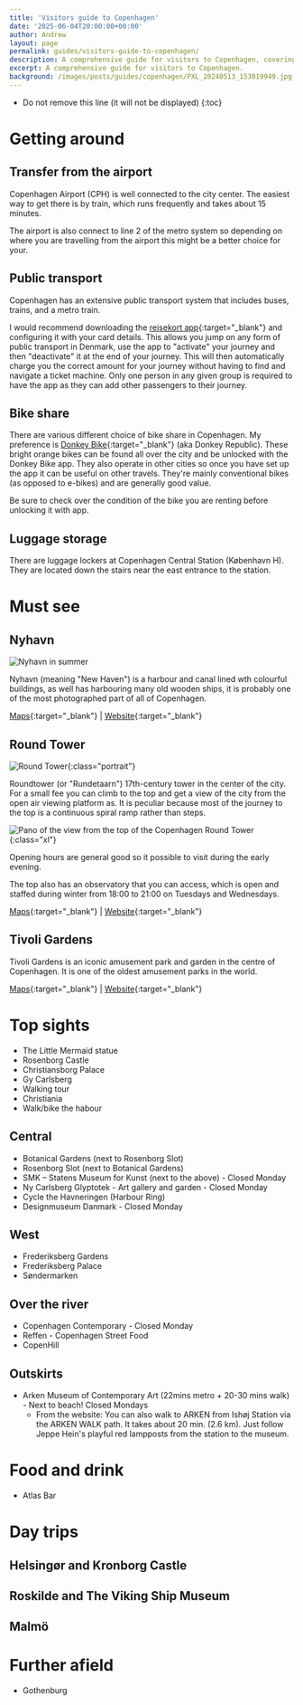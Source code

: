 ```yaml
---
title: 'Visitors guide to Copenhagen'
date: '2025-06-04T20:00:00+00:00'
author: Andrew
layout: page
permalink: guides/visitors-guide-to-copenhagen/
description: A comprehensive guide for visitors to Copenhagen, covering transport, sights, food, and day trips.
excerpt: A comprehensive guide for visitors to Copenhagen.
background: /images/posts/guides/copenhagen/PXL_20240513_153019949.jpg
---
```


* Do not remove this line (it will not be displayed)
{:toc}

# Getting around

## Transfer from the airport

Copenhagen Airport (CPH) is well connected to the city center. The easiest way to get there is by train, which runs frequently and takes about 15 minutes.

The airport is also connect to line 2 of the metro system so depending on where you are travelling from the airport this might be a better choice for your.

## Public transport

Copenhagen has an extensive public transport system that includes buses, trains, and a metro train.

I would recommend downloading the [rejsekort app](https://www.rejsekort.dk/en/rejsekort_app){:target="_blank"} and configuring it with your card details. This allows you jump on any form of public transport in Denmark, use the app to "activate" your journey and then "deactivate" it at the end of your journey. This will then automatically charge you the correct amount for your journey without having to find and navigate a ticket machine. Only one person in any given group is required to have the app as they can add other passengers to their journey.

## Bike share

There are various different choice of bike share in Copenhagen. My preference is [Donkey Bike](https://www.donkey.bike/){:target="_blank"} (aka Donkey Republic). These bright orange bikes can be found all over the city and be unlocked with the Donkey Bike app. They also operate in other cities so once you have set up the app it can be useful on other travels. They're mainly conventional bikes (as opposed to e-bikes) and are generally good value.

Be sure to check over the condition of the bike you are renting before unlocking it with app.

## Luggage storage

There are luggage lockers at Copenhagen Central Station (København H). They are located down the stairs near the east entrance to the station.

# Must see

## Nyhavn

![Nyhavn in summer](/images/posts/guides/copenhagen/PXL_20240513_153019949.jpg)

Nyhavn (meaning "New Haven") is a harbour and canal lined wth colourful buildings, as well has harbouring many old wooden ships, it is probably one of the most photographed part of all of Copenhagen.

[Maps](https://maps.app.goo.gl/C52HUuaDQES7WvaT7){:target="_blank"} \| [Website](https://www.visitcopenhagen.com/copenhagen/planning/nyhavn-gdk474735){:target="_blank"}

## Round Tower

![Round Tower](/images/posts/guides/copenhagen/IMG_1771.JPG){:class="portrait"}

Roundtower (or "Rundetaarn") 17th-century tower in the center of the city. For a small fee you can climb to the top and get a view of the city from the open air viewing platform as. It is peculiar because most of the journey to the top is a continuous spiral ramp rather than steps.

![Pano of the view from the top of the Copenhagen Round Tower](/images/posts/guides/copenhagen/IMG_1749-PANO.jpg){:class="xl"}

Opening hours are general good so it possible to visit during the early evening.

The top also has an observatory that you can access, which is open and staffed during winter from 18:00 to 21:00 on Tuesdays and Wednesdays.

[Maps](https://maps.app.goo.gl/qio8UtwcUGi1mcA47){:target="_blank"} \| [Website](https://www.rundetaarn.dk/en/){:target="_blank"}

## Tivoli Gardens

Tivoli Gardens is an iconic amusement park and garden in the centre of Copenhagen. It is one of the oldest amusement parks in the world.

[Maps](https://maps.app.goo.gl/27F7CmhqxqTjMpnq9){:target="_blank"} \| [Website](https://www.tivoligardens.com/en){:target="_blank"}

# Top sights

* The Little Mermaid statue
* Rosenborg Castle
* Christiansborg Palace
* Gy Carlsberg
* Walking tour
* Christiania
* Walk/bike the habour

## Central

* Botanical Gardens (next to Rosenborg Slot)
* Rosenborg Slot (next to Botanical Gardens)
* SMK – Statens Museum for Kunst (next to the above) - Closed Monday
* Ny Carlsberg Glyptotek - Art gallery and garden - Closed Monday
* Cycle the Havneringen (Harbour Ring)
* Designmuseum Danmark - Closed Monday

## West

* Frederiksberg Gardens
* Frederiksberg Palace
* Søndermarken

## Over the river

* Copenhagen Contemporary - Closed Monday
* Reffen - Copenhagen Street Food
* CopenHill

## Outskirts
* Arken Museum of Contemporary Art (22mins metro + 20-30 mins walk) - Next to beach! Closed Mondays
    * From the website: You can also walk to ARKEN from Ishøj Station via the ARKEN WALK path. It takes about 20 min. (2.6 km). Just follow Jeppe Hein's playful red lampposts from the station to the museum.


# Food and drink

* Atlas Bar

# Day trips

## Helsingør and Kronborg Castle

## Roskilde and The Viking Ship Museum

## Malmö

# Further afield

* Gothenburg